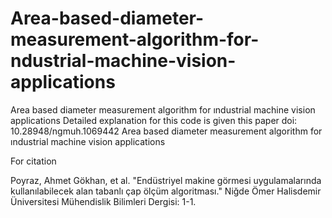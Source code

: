 # Area-based-diameter-measurement-algorithm-for-ndustrial-machine-vision-applications
Area based diameter measurement algorithm for ındustrial machine vision applications
Detailed explanation for this code is given this paper doi: 10.28948/ngmuh.1069442 
Area based diameter measurement algorithm for ındustrial machine vision applications

For citation

Poyraz, Ahmet Gökhan, et al. "Endüstriyel makine görmesi uygulamalarında kullanılabilecek alan tabanlı çap ölçüm algoritması." Niğde Ömer Halisdemir Üniversitesi Mühendislik Bilimleri Dergisi: 1-1.
